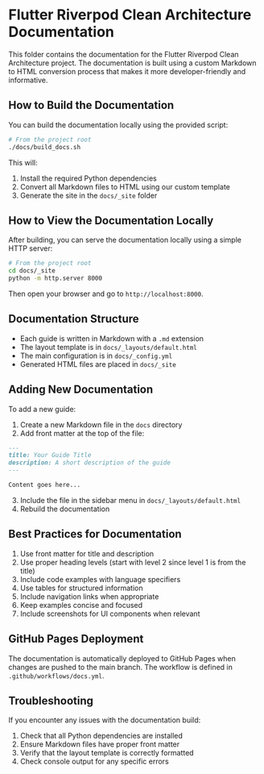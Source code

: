 # Flutter Riverpod Clean Architecture Documentation

This folder contains the documentation for the Flutter Riverpod Clean Architecture project. The documentation is built using a custom Markdown to HTML conversion process that makes it more developer-friendly and informative.

## How to Build the Documentation

You can build the documentation locally using the provided script:

```bash
# From the project root
./docs/build_docs.sh
```

This will:
1. Install the required Python dependencies
2. Convert all Markdown files to HTML using our custom template
3. Generate the site in the `docs/_site` folder

## How to View the Documentation Locally

After building, you can serve the documentation locally using a simple HTTP server:

```bash
# From the project root
cd docs/_site
python -m http.server 8000
```

Then open your browser and go to `http://localhost:8000`.

## Documentation Structure

- Each guide is written in Markdown with a `.md` extension
- The layout template is in `docs/_layouts/default.html`
- The main configuration is in `docs/_config.yml`
- Generated HTML files are placed in `docs/_site`

## Adding New Documentation

To add a new guide:

1. Create a new Markdown file in the `docs` directory
2. Add front matter at the top of the file:

```markdown
---
title: Your Guide Title
description: A short description of the guide
---

Content goes here...
```

3. Include the file in the sidebar menu in `docs/_layouts/default.html`
4. Rebuild the documentation

## Best Practices for Documentation

1. Use front matter for title and description
2. Use proper heading levels (start with level 2 since level 1 is from the title)
3. Include code examples with language specifiers
4. Use tables for structured information
5. Include navigation links when appropriate
6. Keep examples concise and focused
7. Include screenshots for UI components when relevant

## GitHub Pages Deployment

The documentation is automatically deployed to GitHub Pages when changes are pushed to the main branch. The workflow is defined in `.github/workflows/docs.yml`.

## Troubleshooting

If you encounter any issues with the documentation build:

1. Check that all Python dependencies are installed
2. Ensure Markdown files have proper front matter
3. Verify that the layout template is correctly formatted
4. Check console output for any specific errors
